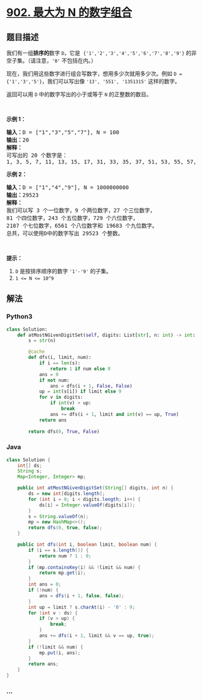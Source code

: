 # [902. 最大为 N 的数字组合](https://leetcode-cn.com/problems/numbers-at-most-n-given-digit-set)



## 题目描述

<!-- 这里写题目描述 -->

<p>我们有一组<strong>排序的</strong>数字 <code>D</code>，它是&nbsp; <code>{&#39;1&#39;,&#39;2&#39;,&#39;3&#39;,&#39;4&#39;,&#39;5&#39;,&#39;6&#39;,&#39;7&#39;,&#39;8&#39;,&#39;9&#39;}</code>&nbsp;的非空子集。（请注意，<code>&#39;0&#39;</code> 不包括在内。）</p>

<p>现在，我们用这些数字进行组合写数字，想用多少次就用多少次。例如&nbsp;<code>D = {&#39;1&#39;,&#39;3&#39;,&#39;5&#39;}</code>，我们可以写出像&nbsp;<code>&#39;13&#39;, &#39;551&#39;, &#39;1351315&#39;</code>&nbsp;这样的数字。</p>

<p>返回可以用 <code>D</code> 中的数字写出的小于或等于 <code>N</code> 的正整数的数目。</p>

<p>&nbsp;</p>

<p><strong>示例 1：</strong></p>

<pre><strong>输入：</strong>D = [&quot;1&quot;,&quot;3&quot;,&quot;5&quot;,&quot;7&quot;], N = 100
<strong>输出：</strong>20
<strong>解释：</strong>
可写出的 20 个数字是：
1, 3, 5, 7, 11, 13, 15, 17, 31, 33, 35, 37, 51, 53, 55, 57, 71, 73, 75, 77.
</pre>

<p><strong>示例 2：</strong></p>

<pre><strong>输入：</strong>D = [&quot;1&quot;,&quot;4&quot;,&quot;9&quot;], N = 1000000000
<strong>输出：</strong>29523
<strong>解释：</strong>
我们可以写 3 个一位数字，9 个两位数字，27 个三位数字，
81 个四位数字，243 个五位数字，729 个六位数字，
2187 个七位数字，6561 个八位数字和 19683 个九位数字。
总共，可以使用D中的数字写出 29523 个整数。</pre>

<p>&nbsp;</p>

<p><strong>提示：</strong></p>

<ol>
	<li><code>D</code> 是按排序顺序的数字 <code>&#39;1&#39;-&#39;9&#39;</code> 的子集。</li>
	<li><code>1 &lt;= N &lt;= 10^9</code></li>
</ol>


## 解法

<!-- 这里可写通用的实现逻辑 -->

<!-- tabs:start -->

### **Python3**

<!-- 这里可写当前语言的特殊实现逻辑 -->

```python
class Solution:
    def atMostNGivenDigitSet(self, digits: List[str], n: int) -> int:
        s = str(n)

        @cache
        def dfs(i, limit, num):
            if i == len(s):
                return 1 if num else 0
            ans = 0
            if not num:
                ans = dfs(i + 1, False, False)
            up = int(s[i]) if limit else 9
            for v in digits:
                if int(v) > up:
                    break
                ans += dfs(i + 1, limit and int(v) == up, True)
            return ans
        
        return dfs(0, True, False)
```

### **Java**

<!-- 这里可写当前语言的特殊实现逻辑 -->

```java
class Solution {
    int[] ds;
    String s;
    Map<Integer, Integer> mp;

    public int atMostNGivenDigitSet(String[] digits, int n) {
        ds = new int[digits.length];
        for (int i = 0; i < digits.length; i++) {
            ds[i] = Integer.valueOf(digits[i]);
        }
        s = String.valueOf(n);
        mp = new HashMap<>();
        return dfs(0, true, false);
    }

    public int dfs(int i, boolean limit, boolean num) {
        if (i == s.length()) {
            return num ? 1 : 0;
        }
        if (mp.containsKey(i) && !limit && num) {
            return mp.get(i);
        }
        int ans = 0;
        if (!num) {
            ans = dfs(i + 1, false, false);
        }
        int up = limit ? s.charAt(i) - '0' : 9;
        for (int v : ds) {
            if (v > up) {
                break;
            }
            ans += dfs(i + 1, limit && v == up, true);
        }
        if (!limit && num) {
            mp.put(i, ans);
        } 
        return ans;
    }
}
```

### **...**

```

```

<!-- tabs:end -->
